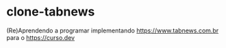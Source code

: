 # clone-tabnews
(Re)Aprendendo a programar implementando https://www.tabnews.com.br para o https://curso.dev
